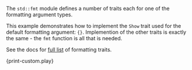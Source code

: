 The `std::fmt` module defines a number of traits each for one of the formatting
argument types.

This example demonstrates how to implement the `Show` trait used for
the default formatting argument:&nbsp;`{}`. Implemention of the other traits
is exactly the same - the `fmt` function is all that is needed.

See the docs for
[full list](http://doc.rust-lang.org/std/fmt/index.html#formatting-traits)
of formatting traits.

{print-custom.play}

